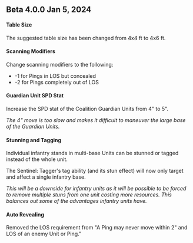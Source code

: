 ## Beta 4.0.0 Jan 5, 2024

#### Table Size

The suggested table size has been changed from 4x4 ft to 4x6 ft.

#### Scanning Modifiers

Change scanning modifiers to the following:

- -1 for Pings in LOS but concealed
- -2 for Pings completely out of LOS

#### Guardian Unit SPD Stat

Increase the SPD stat of the Coalition Guardian Units from 4" to 5".

*The 4" move is too slow and makes it difficult to maneuver the large base of the Guardian Units.*

#### Stunning and Tagging

Individual infantry stands in multi-base Units can be stunned or tagged instead of the whole unit.

The Sentinel: Tagger's tag ability (and its stun effect) will now only target and affect a single infantry base.

*This will be a downside for infantry units as it will be possible to be forced to remove multiple stuns from one unit
costing more resources. This balances out some of the advantages infantry units have.*

#### Auto Revealing

Removed the LOS requirement from "A Ping may never move within 2" and LOS of an enemy Unit or Ping."
